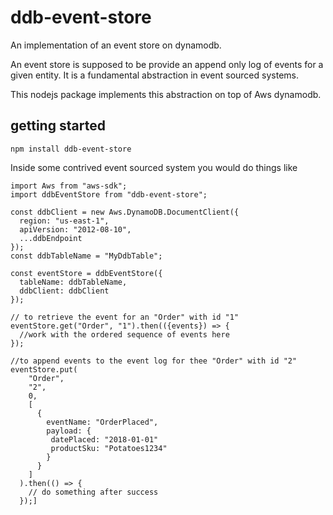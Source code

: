 # ddb-event-store
An implementation of an event store on dynamodb.

An event store is supposed to be provide an append only log of events for a
given entity. It is a fundamental abstraction in event sourced systems.

This nodejs package implements this abstraction on top of Aws dynamodb.

## getting started
```
npm install ddb-event-store
```

Inside some contrived event sourced system you would do things like
```
import Aws from "aws-sdk";
import ddbEventStore from "ddb-event-store";

const ddbClient = new Aws.DynamoDB.DocumentClient({
  region: "us-east-1",
  apiVersion: "2012-08-10",
  ...ddbEndpoint
});
const ddbTableName = "MyDdbTable";

const eventStore = ddbEventStore({
  tableName: ddbTableName,
  ddbClient: ddbClient
});

// to retrieve the event for an "Order" with id "1"
eventStore.get("Order", "1").then(({events}) => {
  //work with the ordered sequence of events here
});

//to append events to the event log for thee "Order" with id "2"
eventStore.put(
    "Order",
    "2",
    0,
    [
      {
        eventName: "OrderPlaced",
        payload: {
         datePlaced: "2018-01-01"
         productSku: "Potatoes1234"
        }
      }
    ]
  ).then(() => {
    // do something after success
  });]

```
